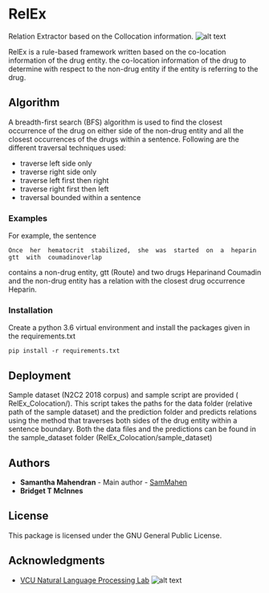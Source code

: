 # RelEx

Relation Extractor based on the Collocation information.
![alt text](https://nlp.cs.vcu.edu/images/Edit_NanomedicineDatabase.png "Nanoinformatics")

RelEx is a rule-based framework written based on the co-location information of the drug entity. the co-location information of the drug to determine with respect to the non-drug entity if the entity is referring to the drug. 

## Algorithm

A breadth-first search (BFS) algorithm is used to find the closest occurrence of the drug on either side of the non-drug entity and all the closest occurrences of the drugs within a sentence. 
Following are the different traversal techniques used: 
- traverse left side only 
- traverse right side only
- traverse left first then right 
- traverse right first then left
- traversal bounded within a sentence

### Examples
For example, the sentence
```
Once  her  hematocrit  stabilized,  she  was  started  on  a  heparin  gtt  with  coumadinoverlap
```
contains a non-drug entity, gtt (Route) and two drugs Heparinand Coumadin and the non-drug entity has a relation with the closest drug occurrence Heparin.

### Installation

Create a python 3.6 virtual environment and install the packages given in the requirements.txt
```
pip install -r requirements.txt
```
## Deployment

Sample dataset (N2C2 2018 corpus) and sample script are provided ( RelEx_Colocation/). This script takes the paths for the data folder (relative path of the sample dataset) and the prediction folder and predicts relations using the method that traverses both sides of the drug entity within a sentence boundary.
Both the data files and the predictions can be found in the sample_dataset folder (RelEx_Colocation/sample_dataset)

## Authors

* **Samantha Mahendran** - Main author - [SamMahen](https://github.com/SamMahen)
* **Bridget T McInnes**

## License

This package is licensed under the GNU General Public License.

## Acknowledgments
- [VCU Natural Language Processing Lab](https://nlp.cs.vcu.edu/)     ![alt text](https://nlp.cs.vcu.edu/images/vcu_head_logo "VCU")
